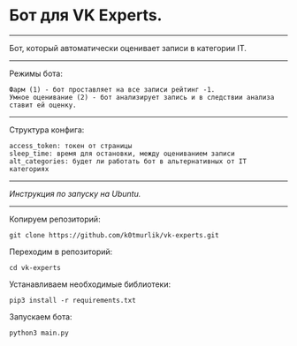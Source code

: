 # Бот для VK Experts.
___
Бот, который автоматически оценивает записи в категории IT.
___
Режимы бота:

    Фарм (1) - бот проставляет на все записи рейтинг -1.
    Умное оценивание (2) - бот анализирует запись и в следствии анализа ставит ей оценку.
    
___
Структура конфига:

    access_token: токен от страницы
    sleep_time: время для остановки, между оцениванием записи
    alt_categories: будет ли работать бот в альтернативных от IT категориях

___
<i>Инструкция по запуску на Ubuntu.</i>
___
Копируем репозиторий:
    
    git clone https://github.com/k0tmurlik/vk-experts.git

Переходим в репозиторий:

    cd vk-experts
    
Устанавливаем необходимые библиотеки:

    pip3 install -r requirements.txt
    
Запускаем бота:

    python3 main.py
